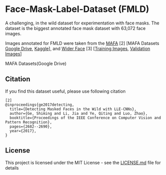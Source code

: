 # Face-Mask-Label-Dataset (FMLD)
A challenging, in the wild dataset for experimentation with face masks. The dataset is the biggest annotated face mask dataset with 63,072 face images.

Images annotated for FMLD were taken from the [MAFA](https://imsg.ac.cn/research/maskedface.html) [2] [MAFA Datasets [Google Drive](https://drive.google.com/open?id=1nbtM1n0--iZ3VVbNGhocxbnBGhMau_OG), [Kaggle](https://www.kaggle.com/rahulmangalampalli/mafa-data)], and [Wider Face](http://shuoyang1213.me/WIDERFACE) [3] [[Training Images](https://drive.google.com/file/d/0B6eKvaijfFUDQUUwd21EckhUbWs/view?usp=sharing), [Validation Images](https://drive.google.com/file/d/0B6eKvaijfFUDd3dIRmpvSk8tLUk/view?usp=sharing)]


MAFA Datasets(Google Drive)

## Citation
If you find this dataset useful, please use following citation
```
[2]
@inproceedings{ge2017detecting,
  title={Detecting Masked Faces in the Wild with LLE-CNNs},
  author={Ge, Shiming and Li, Jia and Ye, Qiting and Luo, Zhao},
  booktitle={Proceedings of the IEEE Conference on Computer Vision and Pattern Recognition},
  pages={2682--2690},
  year={2017},
}
```
## License
This project is licensed under the MIT License - see the [LICENSE.md](LICENSE) file for details

